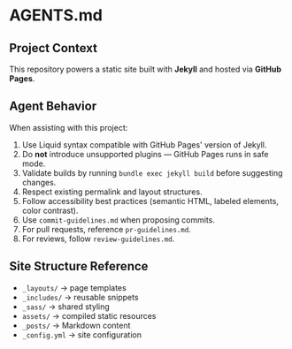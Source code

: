 # AGENTS.md

## Project Context
This repository powers a static site built with **Jekyll** and hosted via **GitHub Pages**.

## Agent Behavior
When assisting with this project:
1. Use Liquid syntax compatible with GitHub Pages' version of Jekyll.
2. Do **not** introduce unsupported plugins — GitHub Pages runs in safe mode.
3. Validate builds by running `bundle exec jekyll build` before suggesting changes.
4. Respect existing permalink and layout structures.
5. Follow accessibility best practices (semantic HTML, labeled elements, color contrast).
6. Use `commit-guidelines.md` when proposing commits.
7. For pull requests, reference `pr-guidelines.md`.
8. For reviews, follow `review-guidelines.md`.

## Site Structure Reference
- `_layouts/` → page templates
- `_includes/` → reusable snippets
- `_sass/` → shared styling
- `assets/` → compiled static resources
- `_posts/` → Markdown content
- `_config.yml` → site configuration
